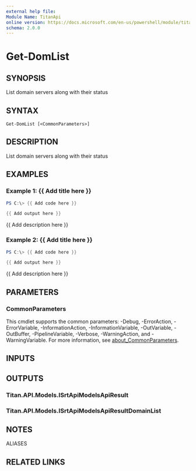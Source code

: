 ```yaml
---
external help file:
Module Name: TitanApi
online version: https://docs.microsoft.com/en-us/powershell/module/titanapi/get-domlist
schema: 2.0.0
---
```


# Get-DomList

## SYNOPSIS
List domain servers along with their status

## SYNTAX

```
Get-DomList [<CommonParameters>]
```

## DESCRIPTION
List domain servers along with their status

## EXAMPLES

### Example 1: {{ Add title here }}
```powershell
PS C:\> {{ Add code here }}

{{ Add output here }}
```

{{ Add description here }}

### Example 2: {{ Add title here }}
```powershell
PS C:\> {{ Add code here }}

{{ Add output here }}
```

{{ Add description here }}

## PARAMETERS

### CommonParameters
This cmdlet supports the common parameters: -Debug, -ErrorAction, -ErrorVariable, -InformationAction, -InformationVariable, -OutVariable, -OutBuffer, -PipelineVariable, -Verbose, -WarningAction, and -WarningVariable. For more information, see [about_CommonParameters](http://go.microsoft.com/fwlink/?LinkID=113216).

## INPUTS

## OUTPUTS

### Titan.API.Models.ISrtApiModelsApiResult

### Titan.API.Models.ISrtApiModelsApiResultDomainList

## NOTES

ALIASES

## RELATED LINKS

